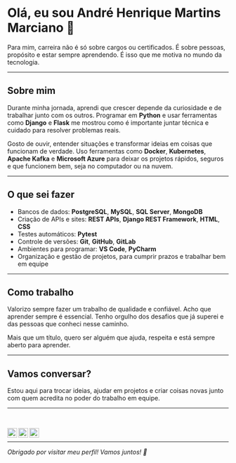 # Olá, eu sou André Henrique Martins Marciano 👋

Para mim, carreira não é só sobre cargos ou certificados. É sobre pessoas, propósito e estar sempre aprendendo. É isso que me motiva no mundo da tecnologia.

---

## Sobre mim

Durante minha jornada, aprendi que crescer depende da curiosidade e de trabalhar junto com os outros. Programar em **Python** e usar ferramentas como **Django** e **Flask** me mostrou como é importante juntar técnica e cuidado para resolver problemas reais.

Gosto de ouvir, entender situações e transformar ideias em coisas que funcionam de verdade. Uso ferramentas como **Docker**, **Kubernetes**, **Apache Kafka** e **Microsoft Azure** para deixar os projetos rápidos, seguros e que funcionem bem, seja no computador ou na nuvem.

---

## O que sei fazer

- Bancos de dados: **PostgreSQL**, **MySQL**, **SQL Server**, **MongoDB**
- Criação de APIs e sites: **REST APIs**, **Django REST Framework**, **HTML**, **CSS**
- Testes automáticos: **Pytest**
- Controle de versões: **Git**, **GitHub**, **GitLab**
- Ambientes para programar: **VS Code**, **PyCharm**
- Organização e gestão de projetos, para cumprir prazos e trabalhar bem em equipe

---

## Como trabalho

Valorizo sempre fazer um trabalho de qualidade e confiável. Acho que aprender sempre é essencial. Tenho orgulho dos desafios que já superei e das pessoas que conheci nesse caminho.

Mais que um título, quero ser alguém que ajuda, respeita e está sempre aberto para aprender.

---

## Vamos conversar?

Estou aqui para trocar ideias, ajudar em projetos e criar coisas novas junto com quem acredita no poder do trabalho em equipe.

---

<br>

<p align="center">
  
  <a target="_blank" href="https:/https://www.linkedin.com/in/andre-h-martins-marciano/">
  <img align="left" alt="LinkdeIN" width="22px" src="https://cdn.jsdelivr.net/npm/simple-icons@v3/icons/linkedin.svg" />
</a>
<a target="_blank" href="https://api.whatsapp.com/send?phone=5535999730096">
  <img align="left" alt="Whatsapp" width="22px" src="https://cdn.jsdelivr.net/npm/simple-icons@v3/icons/whatsapp.svg" />
</a>
<a target="_blank" href="mailto:ahmartinsm@gmail.com">
  <img align="left" alt="Gmail" width="22px" src="https://cdn.jsdelivr.net/npm/simple-icons@v3/icons/gmail.svg" />
</a>
  
</p>
<br>

---

*Obrigado por visitar meu perfil! Vamos juntos! 🚀*
